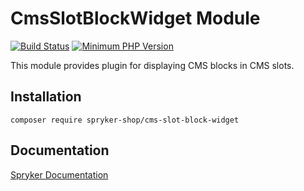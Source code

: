 # CmsSlotBlockWidget Module
[![Build Status](https://travis-ci.org/spryker-shop/cms-slot-block-widget.svg)](https://travis-ci.org/spryker-shop/cms-slot-block-widget)
[![Minimum PHP Version](https://img.shields.io/badge/php-%3E%3D%207.3-8892BF.svg)](https://php.net/)

This module provides plugin for displaying CMS blocks in CMS slots.

## Installation

```
composer require spryker-shop/cms-slot-block-widget
```

## Documentation

[Spryker Documentation](https://documentation.spryker.com/module_guide/overview.htm)

